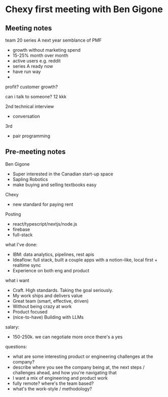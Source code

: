 # Chexy first meeting with Ben Gigone

## Meeting notes

team 20
series A next year
semblance of PMF
- growth without marketing spend
- 15-25% month over month
- active users e.g. reddit
- series A ready now
- have run way
- 

profit?
customer growth?

can i talk to someone?
12
kkk

2nd technical interview
- conversation

3rd
- pair programming

## Pre-meeting notes

Ben Gigone
- Super interested in the Canadian start-up space
- Sapling Robotics
- make buying and selling textbooks easy

Chexy
- new standard for paying rent

Posting
- react/typescript/nextjs/node.js
- firebase
- full-stack

what I've done:
- IBM: data analytics, pipelines, rest apis
- Ideaflow: full stack, built a couple apps with a notion-like, local first + realtime sync
- Experience on both eng and product

what i want
- Craft. High standards. Taking the goal seriously.
- My work ships and delivers value
- Great team (smart, effective, driven)
- Without being crazy at work
- Product focused
- (nice-to-have) Building with LLMs 
 
salary:
- 150-250k. we can negotiate more once there's a yes

questions:
- what are some interesting product or engineering challenges at the company?
- describe where you see the company being at, the next steps / challenges ahead, and how you're navigating that    
- I want a mix of engineering and product work
- fully remote? where's the team based?
- what's the work-style / methodology? 
